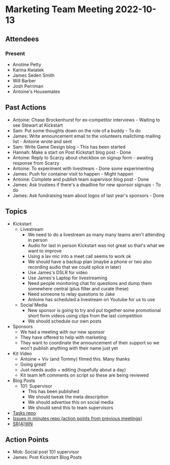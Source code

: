 # Marketing Team Meeting 2022-10-13

## Attendees

### Present

- Anotine Petty
- Karina Kwiatek
- James Seden Smith
- Will Barber
- Josh Perriman
- Antoine's Housemates

## Past Actions

- Antoine: Chase Brockenhurst for ex-competitor interviews - Waiting to see Stewart at Kickstart
- Sam: Put some thoughts down on the role of a buddy - To do
- James: Write announcement email to the volunteers mailchimp mailing list - Antoine wrote and sent
- Sam: Write Game Design blog - This has been started
- Hannah: Make a start on Post Kickstart blog post - Done
- Antoine: Reply to Scarzy about checkbox on signup form - awaitng response from Scarzy
- Antoine: To experiment with livestream - Done some experimenting
- James: Push for container visit to happen - Might happen
- Antoine: Complete and publish team supervisor blog post - Done
- James: Ask trustees if there's a deadline for new sponsor signups - To do
- James: Ask fundraising team about logos of last year's sponsors - Done

## Topics

- Kickstart
    - Livestream
        - We need to do a livestream as many many teams aren't attending in person
        - Audio for last in person Kickstart was not great so that's what we want to improve
        - Using a lav mic into a meet call seems to work ok
        - We should have a backup plan (maybe a phone or two also recording audio that we could splice in later)
        - Use James's DSLR for video
        - Use James's Laptop for livestreaming
        - Need people monitoring chat for questions and dump them somewhere central (plus filter and curate these)
        - Need someone to relay questions to Jake
        - Antoine has scheduled a livestream on Youtube for us to use
    - Social Media
        - New sponsor is going to try and put together some promotional short form videos using clips from the last competition
        - We should schedule our own posts
- Sponsors
    - We had a meeting with our new sponsor
    - They have offered to help with marketing
    - They want to coordinate the announcement of their support so we won't publish anything with their name just yet
- Kit Video
    - Antoine + Viv (and Tommy) filmed this. Many thanks
    - Going great!
    - Just needs audio + editing (hopefully about a day)
    - Kit team left comments on script so these are being reviewed
- Blog Posts
    - 101: Supervisor
        - This has been published
        - We should tweak the meta description
        - We should advertise this on social media
        - We should send this to team supervisors
- [Tasks repo](https://github.com/srobo/tasks/issues?q=is%3Aopen+is%3Aissue+label%3A%22A%3A+Media)
- [Issues in minutes repo (action points from previous meetings)](https://github.com/srobo/marketing-team-minutes/issues)
- [SR(A)WN](https://github.com/srobo/srawn/issues)


## Action Points
- Mob: Social post 101 supervisor
- James: Post Kickstart Blog Posts